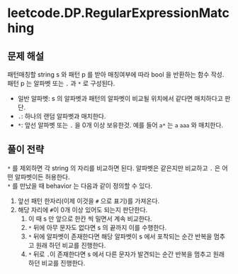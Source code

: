 # leetcode.DP.RegularExpressionMatching
## 문제 해설
패턴매칭할 string s 와 패턴 p 를 받아 매칭여부에 따라 bool 을 반환하는 함수 작성. \
패턴 p 는 알파벳 또는 `.` 과 `*` 로 구성된다.
- 일반 알파벳: s 의 알파벳과 패턴의 알파벳이 비교될 위치에서 같다면 매치하다고 판단.
- `.`: 하나의 랜덤 알파벳과 매치한다.
- `*`: 앞선 알파벳 또는 `.` 을 0개 이상 보유한것. 예를 들어 `a*` 는 `a` `aaa` 와 매치한다.

## 풀이 전략
`*` 를 제외하면 각 string 의 자리를 비교하면 된다. 알파벳은 같은지만 비교하고 `.` 은 어떤 알파벳이든 허용한다. \
`*` 를 만났을 때 behavior 는 다음과 같이 정의할 수 있다.

1. 앞선 패턴 한자리(이제 이것을 `#` 으로 표기)를 가져온다.
2. 해당 자리에 `#`이 0개 이상 있어도 되는지 판단한다.
   1. 이 때 s 만 앞으로 한칸 씩 밀면서 계속 비교한다.
   2. `*` 뒤에 아무 문자도 없다면 s 의 끝까지 이를 수행한다.
   3. `*` 뒤에 알파벳이 존재한다면 해당 알파벳이 s 에서 포착되는 순간 반복을 멈추고 원래 하던 비교를 진행한다.
   4. `*` 뒤로 `.`이 존재한다면 s 에서 다른 문자가 발견되는 순간 반복을 멈추고 원래 하던 비교를 진행한다.